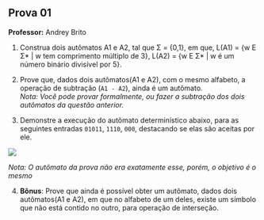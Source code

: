 ## Prova 01

**Professor:** Andrey Brito

1. Construa dois autômatos A1 e A2, tal que Σ = {0,1}, em que, L(A1) = {w E Σ* | w tem comprimento múltiplo de 3}, L(A2) = {w E Σ* | w é um número binário divisível por 5}.

2. Prove que, dados dois autômatos(A1 e A2), com o mesmo alfabeto, a operação de subtração (`A1 - A2`), ainda é um autômato.  
*Nota: Você pode provar formalmente, ou fazer a subtração dos dois autômatos da questão anterior.*

3. Demonstre a execução do autômato determinístico abaixo, para as seguintes entradas `01011`, `1110`, `000`, destacando se elas são aceitas por ele.  

![](https://i.imgur.com/cMGVeSD.png)  

*Nota: O autômato da prova não era exatamente esse, porém, o objetivo é o mesmo*

4. **Bônus**: Prove que ainda é possível obter um autômato, dados dois autômatos(A1 e A2), em que no alfabeto de um deles, existe um símbolo que não está contido no outro, para operação de interseção.
